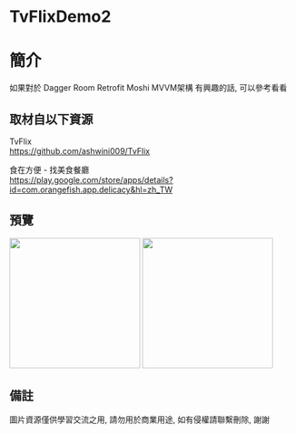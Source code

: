 # TvFlixDemo2

簡介
==================================
如果對於 Dagger Room Retrofit Moshi MVVM架構 有興趣的話, 可以參考看看                                   

取材自以下資源
--------
TvFlix                                                                 
https://github.com/ashwini009/TvFlix  

食在方便 - 找美食餐廳                                                                 
https://play.google.com/store/apps/details?id=com.orangefish.app.delicacy&hl=zh_TW          
                  
預覽
--------
<p align="left">
  <img src="https://i.imgur.com/oRUqtpO.png" width="230"/>
  <img src="https://i.imgur.com/wurHDPD.png" width="230"/>
</p> 

備註
--------
圖片資源僅供學習交流之用, 請勿用於商業用途, 如有侵權請聯繫刪除, 謝謝

